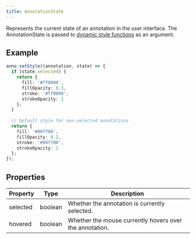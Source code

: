 ```yaml
---
title: AnnotationState
---
```


Represents the current state of an annotation in the user interface. The AnnotationState is
passed to [dynamic style functions](/api-reference/drawing-style/#dynamic-styling) as an
argument.

## Example

```ts
anno.setStyle((annotation, state) => {
  if (state.selected) {
    return {
      fill: '#ff0000',
      fillOpacity: 0.3,
      stroke: '#ff0000',
      strokeOpacity: 1
    };
  }
  
  // Default style for non-selected annotations
  return {
    fill: '#00ff00',
    fillOpacity: 0.2,
    stroke: '#00ff00',
    strokeOpacity: 1
  };
});
```

## Properties

| Property      | Type    | Description                                             |
|---------------|---------|---------------------------------------------------------|
| selected      | boolean | Whether the annotation is currently selected.           |
| hovered       | boolean | Whether the mouse currently hovers over the annotation. |
